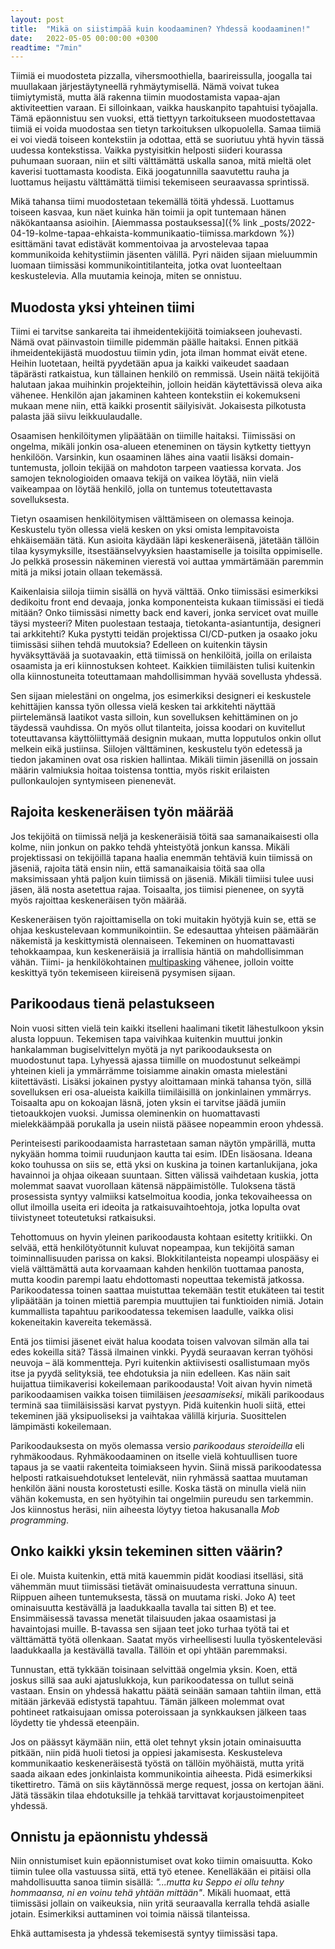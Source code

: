 ```yaml
---
layout: post
title:  "Mikä on siistimpää kuin koodaaminen? Yhdessä koodaaminen!"
date:   2022-05-05 00:00:00 +0300
readtime: "7min"
---
```


Tiimiä ei muodosteta pizzalla, vihersmoothiella, baarireissulla, joogalla tai muullakaan järjestäytyneellä ryhmäytymisellä. Nämä voivat tukea tiimiytymistä, mutta älä rakenna tiimin muodostamista vapaa-ajan aktiviteettien varaan. Ei silloinkaan, vaikka hauskanpito tapahtuisi työajalla. Tämä epäonnistuu sen vuoksi, että tiettyyn tarkoitukseen muodostettavaa tiimiä ei voida muodostaa sen tietyn tarkoituksen ulkopuolella. Samaa tiimiä ei voi viedä toiseen kontekstiin ja odottaa, että se suoriutuu yhtä hyvin tässä uudessa kontekstissa. Vaikka pystyisitkin helposti siideri kourassa puhumaan suoraan, niin et silti välttämättä uskalla sanoa, mitä mieltä olet kaverisi tuottamasta koodista. Eikä joogatunnilla saavutettu rauha ja luottamus heijastu välttämättä tiimisi tekemiseen seuraavassa sprintissä.

Mikä tahansa tiimi muodostetaan tekemällä töitä yhdessä. Luottamus toiseen kasvaa, kun näet kuinka hän toimii ja opit tuntemaan hänen näkökantaansa asioihin. [Aiemmassa postauksessa]({% link _posts/2022-04-19-kolme-tapaa-ehkaista-kommunikaatio-tiimissa.markdown %}) esittämäni tavat edistävät kommentoivaa ja arvostelevaa tapaa kommunikoida kehitystiimin jäsenten välillä. Pyri näiden sijaan mieluummin luomaan tiimissäsi kommunikointitilanteita, jotka ovat luonteeltaan keskustelevia. Alla muutamia keinoja, miten se onnistuu.

## Muodosta yksi yhteinen tiimi

Tiimi ei tarvitse sankareita tai ihmeidentekijöitä toimiakseen jouhevasti. Nämä ovat päinvastoin tiimille pidemmän päälle haitaksi. Ennen pitkää ihmeidentekijästä muodostuu tiimin ydin, jota ilman hommat eivät etene. Heihin luotetaan, heiltä pyydetään apua ja kaikki vaikeudet saadaan täpärästi ratkaistua, kun tällainen henkilö on remmissä. Usein näitä tekijöitä halutaan jakaa muihinkin projekteihin, jolloin heidän käytettävissä oleva aika vähenee. Henkilön ajan jakaminen kahteen kontekstiin ei kokemukseni mukaan mene niin, että kaikki prosentit säilyisivät. Jokaisesta pilkotusta palasta jää siivu leikkuulaudalle.

Osaamisen henkilöitymen ylipäätään on tiimille haitaksi. Tiimissäsi on ongelma, mikäli jonkin osa-alueen eteneminen on täysin kytketty tiettyyn henkilöön. Varsinkin, kun osaaminen lähes aina vaatii lisäksi domain-tuntemusta, jolloin tekijää on mahdoton tarpeen vaatiessa korvata. Jos samojen teknologioiden omaava tekijä on vaikea löytää, niin vielä vaikeampaa on löytää henkilö, jolla on tuntemus toteutettavasta sovelluksesta.

Tietyn osaamisen henkilöitymisen välttämiseen on olemassa keinoja. Keskustelu työn ollessa vielä kesken on yksi omista lempitavoista ehkäisemään tätä. Kun asioita käydään läpi keskeneräisenä, jätetään tällöin tilaa kysymyksille, itsestäänselvyyksien haastamiselle ja toisilta oppimiselle. Jo pelkkä prosessin näkeminen vierestä voi auttaa ymmärtämään paremmin mitä ja miksi jotain ollaan tekemässä.

Kaikenlaisia siiloja tiimin sisällä on hyvä välttää. Onko tiimissäsi esimerkiksi dedikoitu front end devaaja, jonka komponenteista kukaan tiimissäsi ei tiedä mitään? Onko tiimissäsi nimetty back end kaveri, jonka servicet ovat muille täysi mysteeri? Miten puolestaan testaaja, tietokanta-asiantuntija, designeri tai arkkitehti? Kuka pystytti teidän projektissa CI/CD-putken ja osaako joku tiimissäsi siihen tehdä muutoksia? Edelleen on kuitenkin täysin hyväksyttävää ja suotavaakin, että tiimissä on henkilöitä, joilla on erilaista osaamista ja eri kiinnostuksen kohteet. Kaikkien tiimiläisten tulisi kuitenkin olla kiinnostuneita toteuttamaan mahdollisimman hyvää sovellusta yhdessä.

Sen sijaan mielestäni on ongelma, jos esimerkiksi designeri ei keskustele kehittäjien kanssa työn ollessa vielä kesken tai arkkitehti näyttää piirtelemänsä laatikot vasta silloin, kun sovelluksen kehittäminen on jo täydessä vauhdissa. On myös ollut tilanteita, joissa koodari on kuvitellut toteuttavansa käyttöliittymää designin mukaan, mutta lopputulos onkin ollut melkein eikä justiinsa. Siilojen välttäminen, keskustelu työn edetessä ja tiedon jakaminen ovat osa riskien hallintaa. Mikäli tiimin jäsenillä on jossain määrin valmiuksia hoitaa toistensa tonttia, myös riskit erilaisten pullonkaulojen syntymiseen pienenevät.

## Rajoita keskeneräisen työn määrää

Jos tekijöitä on tiimissä neljä ja keskeneräisiä töitä saa samanaikaisesti olla kolme, niin jonkun on pakko tehdä yhteistyötä jonkun kanssa. Mikäli projektissasi on tekijöillä tapana haalia enemmän tehtäviä kuin tiimissä on jäseniä, rajoita tätä ensin niin, että samanaikaisia töitä saa olla maksimissaan yhtä paljon kuin tiimissä on jäseniä. Mikäli tiimiisi tulee uusi jäsen, älä nosta asetettua rajaa. Toisaalta, jos tiimisi pienenee, on syytä myös rajoittaa keskeneräisen työn määrää.

Keskeneräisen työn rajoittamisella on toki muitakin hyötyjä kuin se, että se ohjaa keskustelevaan kommunikointiin. Se edesauttaa yhteisen päämäärän näkemistä ja keskittymistä olennaiseen. Tekeminen on huomattavasti tehokkaampaa, kun keskeneräisiä ja irrallisia häntiä on mahdollisimman vähän. Tiimi- ja henkilökohtainen [multipasking](https://urbaanisanakirja.com/word/multipasking/130188/) vähenee, jolloin voitte keskittyä työn tekemiseen kiireisenä pysymisen sijaan.

## Parikoodaus tienä pelastukseen

Noin vuosi sitten vielä tein kaikki itselleni haalimani tiketit lähestulkoon yksin alusta loppuun. Tekemisen tapa vaivihkaa kuitenkin muuttui jonkin hankalamman bugiselvittelyn myötä ja nyt parikoodauksesta on muodostunut tapa. Lyhyessä ajassa tiimille on muodostunut selkeämpi yhteinen kieli ja ymmärrämme toisiamme ainakin omasta mielestäni kiitettävästi. Lisäksi jokainen pystyy aloittamaan minkä tahansa työn, sillä sovelluksen eri osa-alueista kaikilla tiimiläisillä on jonkinlainen ymmärrys. Toisaalta apu on kokoajan läsnä, joten yksin ei tarvitse jäädä jumiin tietoaukkojen vuoksi. Jumissa oleminenkin on huomattavasti mielekkäämpää porukalla ja usein niistä pääsee nopeammin eroon yhdessä.

Perinteisesti parikoodaamista harrastetaan saman näytön ympärillä, mutta nykyään homma toimii ruudunjaon kautta tai esim. IDEn lisäosana. Ideana koko touhussa on siis se, että yksi on kuskina ja toinen kartanlukijana, joka havainnoi ja ohjaa oikeaan suuntaan. Sitten välissä vaihdetaan kuskia, jotta molemmat saavat vuorollaan kätensä näppäimistölle. Tuloksena tästä prosessista syntyy valmiiksi katselmoitua koodia, jonka tekovaiheessa on ollut ilmoilla useita eri ideoita ja ratkaisuvaihtoehtoja, jotka lopulta ovat tiivistyneet toteutetuksi ratkaisuksi.

Tehottomuus on hyvin yleinen parikoodausta kohtaan esitetty kritiikki. On selvää, että henkilötyötunnit kuluvat nopeampaa, kun tekijöitä saman toiminnallisuuden parissa on kaksi. Blokkitilanteista nopeampi ulospääsy ei vielä välttämättä auta korvaamaan kahden henkilön tuottamaa panosta, mutta koodin parempi laatu ehdottomasti nopeuttaa tekemistä jatkossa. Parikoodatessa toinen saattaa muistuttaa tekemään testit etukäteen tai testit ylipäätään ja toinen miettiä parempia muuttujien tai funktioiden nimiä. Jotain kummallista tapahtuu parikoodatessa tekemisen laadulle, vaikka olisi kokeneitakin kavereita tekemässä.

Entä jos tiimisi jäsenet eivät halua koodata toisen valvovan silmän alla tai edes kokeilla sitä? Tässä ilmainen vinkki. Pyydä seuraavan kerran työhösi neuvoja – älä kommentteja. Pyri kuitenkin aktiivisesti osallistumaan myös itse ja pyydä selityksiä, tee ehdotuksia ja niin edelleen. Kas näin sait huijattua tiimikaverisi kokeilemaan parikoodausta! Voit aivan hyvin nimetä parikoodaamisen vaikka toisen tiimiläisen *jeesaamiseksi*, mikäli parikoodaus terminä saa tiimiläisissäsi karvat pystyyn. Pidä kuitenkin huoli siitä, ettei tekeminen jää yksipuoliseksi ja vaihtakaa välillä kirjuria. Suosittelen lämpimästi kokeilemaan.

Parikoodauksesta on myös olemassa versio *parikoodaus steroideilla* eli ryhmäkoodaus. Ryhmäkoodaaminen on itselle vielä kohtuullisen tuore tapaus ja se vaatii rakenteita toimiakseen hyvin. Siinä missä parikoodatessa helposti ratkaisuehdotukset lentelevät, niin ryhmässä saattaa muutaman henkilön ääni nousta korostetusti esille. Koska tästä on minulla vielä niin vähän kokemusta, en sen hyötyihin tai ongelmiin pureudu sen tarkemmin. Jos kiinnostus heräsi, niin aiheesta löytyy tietoa hakusanalla *Mob programming*.

## Onko kaikki yksin tekeminen sitten väärin?

Ei ole. Muista kuitenkin, että mitä kauemmin pidät koodiasi itselläsi, sitä vähemmän muut tiimissäsi tietävät ominaisuudesta verrattuna sinuun. Riippuen aiheen tuntemuksesta, tässä on muutama riski. Joko A) teet ominaisuutta kestävällä ja laadukkaalla tavalla tai sitten B) et tee. Ensimmäisessä tavassa menetät tilaisuuden jakaa osaamistasi ja havaintojasi muille. B-tavassa sen sijaan teet joko turhaa työtä tai et välttämättä työtä ollenkaan. Saatat myös virheellisesti luulla työskenteleväsi laadukkaalla ja kestävällä tavalla. Tällöin et opi yhtään paremmaksi.

Tunnustan, että tykkään toisinaan selvittää ongelmia yksin. Koen, että joskus sillä saa auki ajatuslukkoja, kun parikoodatessa on tullut seinä vastaan. Ensin on yhdessä hakattu päätä seinään samaan tahtiin ilman, että mitään järkevää edistystä tapahtuu. Tämän jälkeen molemmat ovat pohtineet ratkaisujaan omissa poteroissaan ja synkkauksen jälkeen taas löydetty tie yhdessä eteenpäin.

Jos on päässyt käymään niin, että olet tehnyt yksin jotain ominaisuutta pitkään, niin pidä huoli tietosi ja oppiesi jakamisesta. Keskusteleva kommunikaatio keskeneräisestä työstä on tällöin myöhäistä, mutta yritä saada aikaan edes jonkinlaista kommunikointia aiheesta. Pidä esimerkiksi tikettiretro. Tämä on siis käytännössä merge request, jossa on kertojan ääni. Jätä tässäkin tilaa ehdotuksille ja tehkää tarvittavat korjaustoimenpiteet yhdessä.

## Onnistu ja epäonnistu yhdessä

Niin onnistumiset kuin epäonnistumiset ovat koko tiimin omaisuutta. Koko tiimin tulee olla vastuussa siitä, että työ etenee. Kenelläkään ei pitäisi olla mahdollisuutta sanoa tiimin sisällä: *"...mutta ku Seppo ei ollu tehny hommaansa, ni en voinu tehä yhtään mittään"*. Mikäli huomaat, että tiimissäsi jollain on vaikeuksia, niin yritä seuraavalla kerralla tehdä asialle jotain. Esimerkiksi auttaminen voi toimia näissä tilanteissa.

Ehkä auttamisesta ja yhdessä tekemisestä syntyy tiimissäsi tapa.
